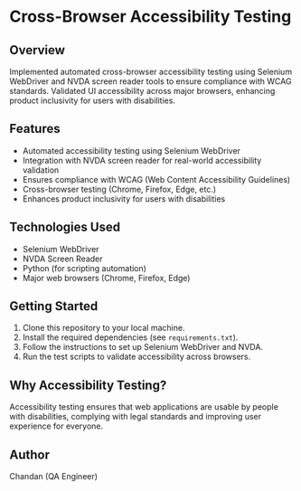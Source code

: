 # Cross-Browser Accessibility Testing

## Overview
Implemented automated cross-browser accessibility testing using Selenium WebDriver and NVDA screen reader tools to ensure compliance with WCAG standards. Validated UI accessibility across major browsers, enhancing product inclusivity for users with disabilities.

## Features
- Automated accessibility testing using Selenium WebDriver
- Integration with NVDA screen reader for real-world accessibility validation
- Ensures compliance with WCAG (Web Content Accessibility Guidelines)
- Cross-browser testing (Chrome, Firefox, Edge, etc.)
- Enhances product inclusivity for users with disabilities

## Technologies Used
- Selenium WebDriver
- NVDA Screen Reader
- Python (for scripting automation)
- Major web browsers (Chrome, Firefox, Edge)

## Getting Started
1. Clone this repository to your local machine.
2. Install the required dependencies (see `requirements.txt`).
3. Follow the instructions to set up Selenium WebDriver and NVDA.
4. Run the test scripts to validate accessibility across browsers.

## Why Accessibility Testing?
Accessibility testing ensures that web applications are usable by people with disabilities, complying with legal standards and improving user experience for everyone.

## Author
Chandan (QA Engineer) 